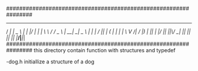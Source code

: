 ################################################################
  ___ _____ ___ _   _  ___ _____   _______   _____ ___  ___ ___
 / __|_   _| _ \ | | |/ __|_   _| |_   _\ \ / / _ \   \| __| __|
 \__ \ | | |   / |_| | (__  | |     | |  \ V /|  _/ |) | _|| _|
 |___/ |_| |_|_\\___/ \___| |_|     |_|   |_| |_| |___/|___|_|
################################################################
this directory contain function with structures and typedef

-dog.h
initiallize a structure of a dog

